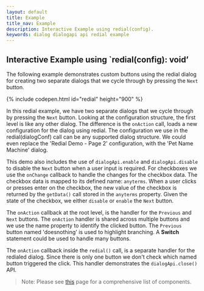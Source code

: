```yaml
---
layout: default
title: Example
title_nav: Example
description: Interactive Example using redial(config).
keywords: dialog dialogapi api redial example
---
```


## Interactive Example using `redial(config): void’

The following example demonstrates custom buttons using the redial dialog for creating two separate dialogs that we cycle through by pressing the `Next` button.

{% include codepen.html id="redial" height="900" %}

In this redial example, we have two separate dialogs that we cycle through by pressing the `Next` button.  Looking at the configuration structure, the first level is like any other dialog.
The difference is the `onAction` call, loads a new configuration for the dialog using redial.  The configuration we use in the redial(dialogConf) call can be any supported dialog structure.  We could even replace the 'Redial Demo - Page 2' configuration, with the 'Pet Name Machine' dialog.

This demo also includes the use of `dialogApi.enable` and `dialogApi.disable` to disable the `Next` button when a user input is required.  For checkboxes we use the `onChange` callback to handle the changes for the checkbox data.  The checkbox data is mapped to its defined name: `anyterms`.  When a user clicks or presses enter on the checkbox, the new value of the checkbox is returned by the `getData()` call stored in the `anyterms` property.  Given the state of the checkbox, we either `disable` or `enable` the `Next` button.

The `onAction` callback at the root level, is the handler for the `Previous` and `Next` buttons. The `onAction` handler is shared across multiple buttons and we use the name property to identify the clicked button.  The `Previous` button named 'doesnothing' is used to highlight branching.  A **Switch** statement could be used to handle many buttons.

The `onAction` callback inside the `redial()` call, is a separate handler for the redialed dialog.  Since there is only one button we don't check which named button triggered the click.
This handler demonstrates the `dialogApi.close()` API.

> Note: Please see [this]({{site.baseurl}}/api-reference-guide/dialog/dialogcomponent) page for a comprehensive list of components.
